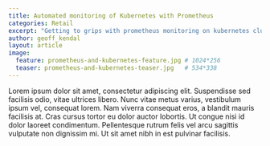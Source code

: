 ```yaml
---
title: Automated monitoring of Kubernetes with Prometheus
categories: Retail
excerpt: "Getting to grips with prometheus monitoring on kubernetes clusters"
author: geoff_kendal
layout: article
image: 
  feature: prometheus-and-kubernetes-feature.jpg # 1024*256
  teaser: prometheus-and-kubernetes-teaser.jpg   # 534*338
---
```


Lorem ipsum dolor sit amet, consectetur adipiscing elit. Suspendisse sed facilisis odio, vitae ultrices libero. Nunc vitae metus varius, vestibulum ipsum vel, consequat lorem. Nam viverra consequat eros, a blandit mauris facilisis at. Cras cursus tortor eu dolor auctor lobortis. Ut congue nisi id dolor laoreet condimentum. Pellentesque rutrum felis vel arcu sagittis vulputate non dignissim mi. Ut sit amet nibh in est pulvinar facilisis.

